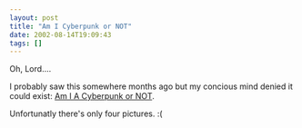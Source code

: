 ```yaml
---
layout: post
title: "Am I Cyberpunk or NOT"
date: 2002-08-14T19:09:43
tags: []
---
```


Oh, Lord....

I probably saw this somewhere months ago but my concious mind denied it could exist: [Am I A Cyberpunk or NOT][1].

Unfortunatly there's only four pictures. :(

   [1]: http://ami.iamcal.com/index.php?site=a+cyberpunk
